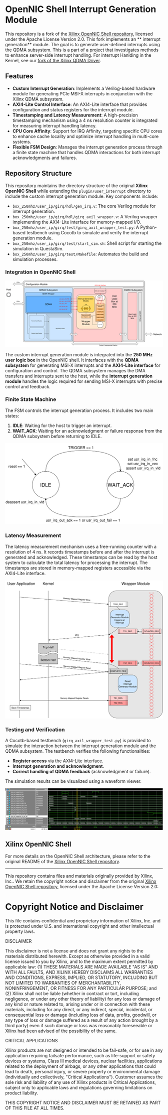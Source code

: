 # OpenNIC Shell Interrupt Generation Module

This repository is a fork of the [Xilinx OpenNIC Shell repository](https://github.com/Xilinx/open-nic-shell), licensed under the Apache License Version 2.0.
This fork implements an ** interrupt generation** module. The goal is to generate user-defined interrupts using the QDMA subsystem. This is a part of a project that investigates methods to enhance server-side interrupt handling. For interrupt Hanlding in the Kernel, see our [fork of the Xilinx QDMA Driver](https://github.com/MonderMonderMonder/dma_ip_drivers_with_irq_handling).

## Features

- **Custom Interrupt Generation**: Implements a Verilog-based hardware module for generating PCIe MSI-X interrupts in conjunction with the Xilinx QDMA subsystem.
- **AXI4-Lite Control Interface**: An AXI4-Lite interface that provides configuration and status registers for the interrupt module.
- **Timestamping and Latency Measurement**: A high-precision timestamping mechanism using a 4 ns resolution counter is integrated for measuring interrupt handling latency.
- **CPU Core Affinity**: Support for IRQ Affinity, targeting specific CPU cores to enhance cache locality and optimize interrupt handling in multi-core systems.
- **Flexible FSM Design**: Manages the interrupt generation process through a finite state machine that handles QDMA interactions for both interrupt acknowledgments and failures.

## Repository Structure

This repository maintains the directory structure of the original **Xilinx OpenNIC Shell** while extending the `plugin/user_interrupt` directory to include the custom interrupt generation module. Key components include:

- `box_250mhz/user_ip/girq/hdl/gen_irq.v`: The core Verilog module for interrupt generation.
- `box_250mhz/user_ip/girq/hdl/girq_axil_wrapper.v`: A Verilog wrapper implementing the AXI4-Lite interface for memory-mapped I/O.
- `box_250mhz/user_ip/girq/test/girq_axil_wrapper_test.py`: A Python-based testbench using Cocotb to simulate and verify the interrupt generation module.
- `box_250mhz/user_ip/girq/test/start_sim.sh`: Shell script for starting the simulation in QuestaSim.
- `box_250mhz/user_ip/girq/test/Makefile`: Automates the build and simulation processes.

### Integration in OpenNIC Shell

![Overview of Interrupt Generation Design](plugin/user_interrupt/docs/integration_in_shell.png)

The custom interrupt generation module is integrated into the **250 MHz user logic box** in the OpenNIC shell. It interfaces with the **QDMA subsystem** for generating MSI-X interrupts and the **AXI4-Lite interface** for configuration and control. The QDMA subsystem manages the DMA transfers and interrupts sent to the host, while the **interrupt generation module** handles the logic required for sending MSI-X interrupts with precise control and feedback.

### Finite State Machine

The FSM controls the interrupt generation process. It includes two main states:
1. **IDLE**: Waiting for the host to trigger an interrupt.
2. **WAIT_ACK**: Waiting for an acknowledgment or failure response from the QDMA subsystem before returning to IDLE.

![gen_irq FSM](plugin/user_interrupt/docs/irqgen_fsm.png)

### Latency Measurement

The latency measurement mechanism uses a free-running counter with a resolution of 4 ns. It records timestamps before and after the interrupt is generated and acknowledged. These timestamps can be read by the host system to calculate the total latency for processing the interrupt. The timestamps are stored in memory-mapped registers accessible via the AXI4-Lite interface.

![latency measurement mechanism](plugin/user_interrupt/docs/latency_measurement.png)

### Testing and Verification

A Cocotb-based testbench (`girq_axil_wrapper_test.py`) is provided to simulate the interaction between the interrupt generation module and the QDMA subsystem. The testbench verifies the following functionalities:
- **Register access** via the AXI4-Lite interface.
- **Interrupt generation and acknowledgment**.
- **Correct handling of QDMA feedback** (acknowledgment or failure).

The simulation results can be visualized using a waveform viewer.

![Register Generation Waveform](plugin/user_interrupt/docs/tb_waveform.png)

## Xilinx OpenNIC Shell

For more details on the OpenNIC Shell architecture, please refer to the original README of the [Xilinx OpenNIC Shell repository](https://github.com/Xilinx/open-nic-shell).

---

This repository contains files and materials originally provided by Xilinx, Inc.. We retain the copyright notice and disclaimer from the original [Xilinx OpenNIC Shell repository](https://github.com/Xilinx/open-nic-shell), licensed under the Apache License Version 2.0:

# Copyright Notice and Disclaimer

This file contains confidential and proprietary information of Xilinx, Inc. and
is protected under U.S. and international copyright and other intellectual
property laws.

DISCLAIMER

This disclaimer is not a license and does not grant any rights to the materials
distributed herewith.  Except as otherwise provided in a valid license issued to
you by Xilinx, and to the maximum extent permitted by applicable law: (1) THESE
MATERIALS ARE MADE AVAILABLE "AS IS" AND WITH ALL FAULTS, AND XILINX HEREBY
DISCLAIMS ALL WARRANTIES AND CONDITIONS, EXPRESS, IMPLIED, OR STATUTORY,
INCLUDING BUT NOT LIMITED TO WARRANTIES OF MERCHANTABILITY, NONINFRINGEMENT, OR
FITNESS FOR ANY PARTICULAR PURPOSE; and (2) Xilinx shall not be liable (whether
in contract or tort, including negligence, or under any other theory of
liability) for any loss or damage of any kind or nature related to, arising
under or in connection with these materials, including for any direct, or any
indirect, special, incidental, or consequential loss or damage (including loss
of data, profits, goodwill, or any type of loss or damage suffered as a result
of any action brought by a third party) even if such damage or loss was
reasonably foreseeable or Xilinx had been advised of the possibility of the
same.

CRITICAL APPLICATIONS

Xilinx products are not designed or intended to be fail-safe, or for use in any
application requiring failsafe performance, such as life-support or safety
devices or systems, Class III medical devices, nuclear facilities, applications
related to the deployment of airbags, or any other applications that could lead
to death, personal injury, or severe property or environmental damage
(individually and collectively, "Critical Applications"). Customer assumes the
sole risk and liability of any use of Xilinx products in Critical Applications,
subject only to applicable laws and regulations governing limitations on product
liability.

THIS COPYRIGHT NOTICE AND DISCLAIMER MUST BE RETAINED AS PART OF THIS FILE AT
ALL TIMES.
